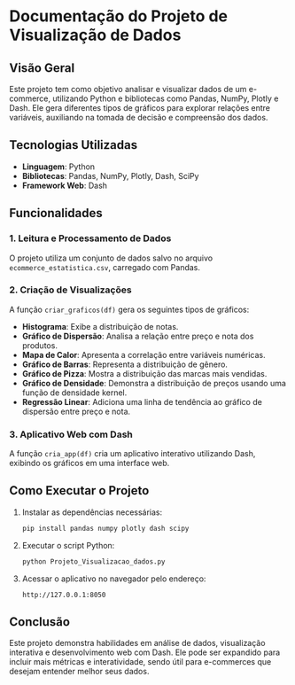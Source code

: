 # Documentação do Projeto de Visualização de Dados

## Visão Geral
Este projeto tem como objetivo analisar e visualizar dados de um e-commerce, utilizando Python e bibliotecas como Pandas, NumPy, Plotly e Dash. Ele gera diferentes tipos de gráficos para explorar relações entre variáveis, auxiliando na tomada de decisão e compreensão dos dados.

## Tecnologias Utilizadas
- **Linguagem**: Python
- **Bibliotecas**: Pandas, NumPy, Plotly, Dash, SciPy
- **Framework Web**: Dash

## Funcionalidades
### 1. Leitura e Processamento de Dados
O projeto utiliza um conjunto de dados salvo no arquivo `ecommerce_estatistica.csv`, carregado com Pandas.

### 2. Criação de Visualizações
A função `criar_graficos(df)` gera os seguintes tipos de gráficos:
- **Histograma**: Exibe a distribuição de notas.
- **Gráfico de Dispersão**: Analisa a relação entre preço e nota dos produtos.
- **Mapa de Calor**: Apresenta a correlação entre variáveis numéricas.
- **Gráfico de Barras**: Representa a distribuição de gênero.
- **Gráfico de Pizza**: Mostra a distribuição das marcas mais vendidas.
- **Gráfico de Densidade**: Demonstra a distribuição de preços usando uma função de densidade kernel.
- **Regressão Linear**: Adiciona uma linha de tendência ao gráfico de dispersão entre preço e nota.

### 3. Aplicativo Web com Dash
A função `cria_app(df)` cria um aplicativo interativo utilizando Dash, exibindo os gráficos em uma interface web.

## Como Executar o Projeto
1. Instalar as dependências necessárias:
   ```sh
   pip install pandas numpy plotly dash scipy
   ```
2. Executar o script Python:
   ```sh
   python Projeto_Visualizacao_dados.py
   ```
3. Acessar o aplicativo no navegador pelo endereço:
   ```
   http://127.0.0.1:8050
   ```

## Conclusão
Este projeto demonstra habilidades em análise de dados, visualização interativa e desenvolvimento web com Dash. Ele pode ser expandido para incluir mais métricas e interatividade, sendo útil para e-commerces que desejam entender melhor seus dados.

